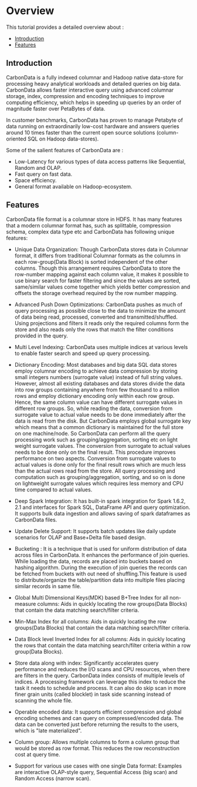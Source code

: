 <!--
    Licensed to the Apache Software Foundation (ASF) under one
    or more contributor license agreements.  See the NOTICE file
    distributed with this work for additional information
    regarding copyright ownership.  The ASF licenses this file
    to you under the Apache License, Version 2.0 (the
    "License"); you may not use this file except in compliance
    with the License.  You may obtain a copy of the License at

      http://www.apache.org/licenses/LICENSE-2.0

    Unless required by applicable law or agreed to in writing,
    software distributed under the License is distributed on an
    "AS IS" BASIS, WITHOUT WARRANTIES OR CONDITIONS OF ANY
    KIND, either express or implied.  See the License for the
    specific language governing permissions and limitations
    under the License.
-->
# Overview
This tutorial provides a detailed overview about :

* [Introduction](#introduction)
* [Features](#features)

##  Introduction

CarbonData is a fully indexed columnar and Hadoop native data-store for processing heavy analytical workloads and detailed queries on big data. CarbonData allows  faster interactive query using advanced columnar storage, index, compression and encoding techniques to improve computing efficiency, which helps in speeding up queries by an order of magnitude faster over PetaBytes of data.

In customer benchmarks, CarbonData has proven to manage Petabyte of data running on extraordinarily low-cost hardware and answers queries around 10 times faster than the current open source solutions (column-oriented SQL on Hadoop data-stores).

Some of the salient features of CarbonData are :

* Low-Latency for various types of data access patterns like Sequential, Random and OLAP.
* Fast query on fast data.
* Space efficiency.
* General format available on Hadoop-ecosystem.

##  Features

CarbonData file format is a columnar store in HDFS. It has many features that a modern columnar format has, such as splittable, compression schema, complex data type etc and CarbonData has following unique features:

* Unique Data Organization: Though CarbonData stores data in Columnar format, it differs from traditional Columnar formats as the columns in each row-group(Data Block) is sorted independent of the other columns. Though this arrangement requires CarbonData to store the row-number mapping against each column value, it makes it possible to use binary search for faster filtering and since the values are sorted, same/similar values come together which yields better compression and offsets the storage overhead required by the row number mapping.

* Advanced Push Down Optimizations: CarbonData pushes as much of query processing as possible close to the data to minimize the amount of data being read, processed, converted and transmitted/shuffled. Using projections and filters it reads only the required columns form the store and also reads only the rows that match the filter conditions provided in the query.

* Multi Level Indexing: CarbonData uses multiple indices at various levels to enable faster search and speed up query processing.

* Dictionary Encoding: Most databases and big data SQL data stores employ columnar encoding to achieve data compression by storing small integers numbers (surrogate value) instead of full string values. However, almost all existing databases and data stores divide the data into row groups containing anywhere from few thousand to a million rows and employ dictionary encoding only within each row group. Hence, the same column value can have different surrogate values in different row groups. So, while reading the data, conversion from surrogate value to actual value needs to be done immediately after the data is read from the disk. But CarbonData employs global surrogate key which means that a common dictionary is maintained for the full store on one machine/node. So CarbonData can perform all the query processing work such as grouping/aggregation, sorting etc on light weight surrogate values. The conversion from surrogate to actual values needs to be done only on the final result. This procedure improves performance on two aspects.	Conversion from surrogate values to actual values is done only for the final result rows which are much less than the actual rows read from the store. All query processing and computation such as grouping/aggregation, sorting, and so on is done on lightweight surrogate values which requires less memory and CPU time compared to actual values.

* Deep Spark Integration: It has built-in spark integration for Spark 1.6.2, 2.1 and interfaces for Spark SQL, DataFrame API and query optimization. It supports bulk data ingestion and allows saving of spark dataframes as CarbonData files.

* Update Delete Support: It supports batch updates like daily update scenarios for OLAP and Base+Delta file based design.

* Bucketing :  It is a technique that is used for uniform distribution of data across files in CarbonData. It enhances the performance of join queries. While loading the data, records are placed into buckets based on hashing algorithm. During the execution of join queries the records can be fetched from buckets with out need of shuffling.This feature is used to distribute/organize the table/partition data into multiple files placing similar records in same file.

* Global Multi Dimensional Keys(MDK) based B+Tree Index for all non- measure columns: Aids in quickly locating the row groups(Data Blocks) that contain the data matching search/filter criteria.

* Min-Max Index for all columns: Aids in quickly locating the row groups(Data Blocks) that contain the data matching search/filter criteria.

* Data Block level Inverted Index for all columns: Aids in quickly locating the rows that contain the data matching search/filter criteria within a row group(Data Blocks).

* Store data along with index: Significantly accelerates query performance and reduces the I/O scans and CPU resources, when there are filters in the query. CarbonData index consists of multiple levels of indices. A processing framework can leverage this index to reduce the task it needs to schedule and process. It can also do skip scan in more finer grain units (called blocklet) in task side scanning instead of scanning the whole file.

* Operable encoded data: It supports efficient compression and global encoding schemes and can query on compressed/encoded data. The data can be converted just before returning the results to the users, which is "late materialized".

* Column group: Allows multiple columns to form a column group that would be stored as row format. This reduces the row reconstruction cost at query time.

* Support for various use cases with one single Data format: Examples are interactive OLAP-style query, Sequential Access (big scan) and Random Access (narrow scan).

